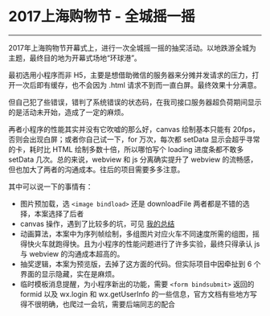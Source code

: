 # 2017上海购物节 - 全城摇一摇
---

2017年上海购物节开幕式上，进行一次全城摇一摇的抽奖活动。以地跌游全城为主题，最终目的地为开幕式场地“环球港”。

最初选用小程序而非 H5，主要是想借助微信的服务器来分摊并发请求的压力，打开一次后即有缓存，也不会因为 .html 请求不到而一直白屏。最终效果十分满意。

但自己犯了些错误，错判了系统错误的状态码，在我司接口服务器超负荷期间显示的是活动未开始，造成了一定的麻烦。

再者小程序的性能其实并没有它吹嘘的那么好，canvas 绘制基本只能有 20fps，否则会出现白屏；或者你自己试一下，for 万次，每次都 setData 显示会超乎寻常的卡，耗时比 HTML 绘制多数十倍，所以哪怕写个 loading 进度条都不敢多 setData 几次。总的来说，webview 和 js 分离确实提升了 webview 的流畅感，但也加大了两者的沟通成本。往后的项目需要多多注意。

其中可以说一下的事情有：

* 图片预加载，选 `<image bindload>` 还是 downloadFile 两者都是不错的选择，本案选择了后者
* canvas 操作，遇到了比较多的坑，可见 [我的总结](https://github.com/foreverZ133/blogs/issues/1)
* 动画算法，本案中为序列帧绘制，多组图片对应火车不同速度所需的组图，摇得快火车就跑得快。且为小程序的性能问题进行了许多实验，最终只得承认 js 与 webview 的沟通成本超高的。
* 抽奖逻辑，本案为预览版，去掉了这方面的代码。但实际项目中因牵扯到 6 个界面的显示隐藏，实在是麻烦。
* 临时模板消息提醒，为小程序新出的功能，需要 `<form bindsubmit>` 返回的 formid 以及 wx.login 和 wx.getUserInfo 的一些信息，官方文档有些地方写得不很明确，也爬过一会坑，需要后端同志的配合